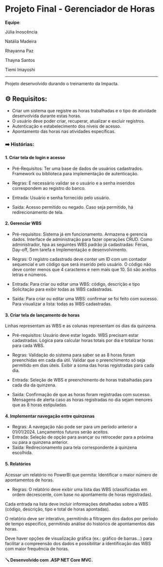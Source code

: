 <h1> Projeto Final - Gerenciador de Horas</h1>

**Equipe**: 

Júlia Inoscência

Natália Madeira

Rhayanna Paz

Thayna Santos

Tiemi Imayoshi
<hr />

Projeto desenvolvido durando o treinamento da Impacta.

<h2>⚙️ Requisitos:</h3>

- Criar um sistema que registre as horas trabalhadas e o tipo de atividade desenvolvida durante estas horas.
- O usuário deve poder criar, recuperar, atualizar e excluir registros.
- Autenticação e estabelecimento dos níveis de acesso.
- Apontamento das horas nas atividades específicas.
  
<h3>➡️ Histórias:</h3>
 <h4>1. Criar tela de login e acesso</h4>
 
- Pré-Requisitos:
Ter uma base de dados de usuários cadastrados.
Framework ou biblioteca para implementação de autenticação.

- Regras:
É necessário validar se o usuário e a senha inseridos correspondem ao registro do banco.
- Entrada:
Usuário e senha fornecido pelo usuário.
- Saída:
Acesso permitido ou negado. Caso seja permitido, há redirecionamento de tela.

<h4>2. Gerenciar WBS</h4>

- Pré-requisitos:
Sistema já em funcionamento. Armazena e gerencia dados.
Interface de administração para fazer operações CRUD.
Como administrador, hpa as seguintes WBS padrão já cadastradas: Férias, Day-off, Sem tarefa e Implementação e desenvolvimento.

- Regras:
O registro cadastrado deve conter um ID com um contador sequencial e um código que será inserido pelo usuário.
O código não deve conter menos que 4 caracteres e nem mais que 10. Só são aceitos letras e números.
- Entrada:
Para criar ou editar uma WBS: código, descrição e tipo
Solicitação para exibir todas as WBS cadastradas.
- Saída:
Para criar ou editar uma WBS: confirmar se foi feito com sucesso.
Para visualizar a lista: todas as WBS cadastradas.

<h4>3. Criar tela de lançamento de horas</h4>
Linhas representam as WBS e as colunas representam os dias da quinzena.

- Pré-requisitos:
Usuário deve estar logado.
WBS precisam estar cadastradas.
Lógica para calcular horas totais por dia e totalizar horas para cada WBS.

- Regras:
Validação do sistema para saber se as 8 horas foram preenchidas em cada dia útil.
Validar que o preenchimento só seja permitido em dias úteis.
Exibir a soma das horas registradas para cada dia.
- Entrada:
Seleção de WBS e preenchimento de horas trabalhadas para cada dia da quinzena.
- Saída: 
Confirmação de que as horas foram registradas com sucesso.
Mensagens de alerta caso as horas registradas no dia sejam menores que as 8 horas estipuladas.

<h4>4. Implementar navegação entre quinzenas</h4>

- Regras:
A navegação não pode ser para um período anterior a 01/01/2024.
Lançamentos futuros serão aceitos.
- Entrada:
Seleção de opção para avançar ou retroceder para a próxima ou para a quinzena anterior.
- Saída:
Redirecionamento para tela correspondente à quinzena escolhida.

<h4>5. Relatórios</h4>
Acessar um relatório no PowerBI que permita: 
Identificar o maior número de apontamentos de horas.

- Regras:
O relatório deve exibir uma lista das WBS (classificadas em ordem decrescente, com base no apontamento de horas registradas).

Cada entrada na lista deve incluir informações detalhadas sobre a WBS (código, descrição, tipo e total de horas apontadas).

O relatório deve ser interativo, permitindo a filtragem dos dados por período de tempo específico, permitindo análise do histórico de apontamentos das horas.

Deve haver opções de visualização gráfica (ex.: gráfico de barras...) para facilitar a compreensão dos dados e possibilitar a identificação das WBS com maior frequência de horas. 

<h4>🪛 Desenvolvido com .ASP NET Core MVC.</h4>
